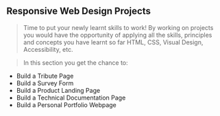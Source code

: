 ## Responsive Web Design Projects

> Time to put your newly learnt skills to work! By working on projects you would have the opportunity of applying all the skills, principles and concepts you have learnt so far HTML, CSS, Visual Design, Accessibility, etc.

> In this section you get the chance to:

- Build a Tribute Page
- Build a Survey Form
- Build a Product Landing Page
- Build a Technical Documentation Page
- Build a Personal Portfolio Webpage
